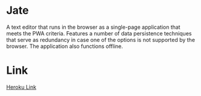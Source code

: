 # Jate

A text editor that runs in the browser as a single-page application that meets the PWA criteria. Features a number of data persistence techniques that serve as redundancy in case one of the options is not supported by the browser. The application also functions offline.

# Link

[Heroku Link](https://fathomless-refuge-55776.herokuapp.com/)
